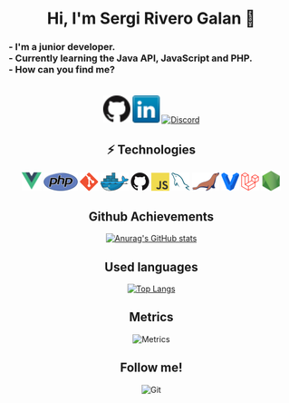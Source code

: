  

<h1 align="center">Hi, I'm Sergi Rivero Galan 👋</h1>

<h3> 
- I'm a junior developer.<br>
- Currently learning the Java API, JavaScript and PHP. <br> 
- How can you find me? <br><br>
</h3>

<p align="center">
  <a href="https://github.com/sriverogalan"><img alt="GitHub" title="GitHub" height="48" width="48" src="icons/github.png"></a>
  <a href="https://www.linkedin.com/in/sergi-rivero-gal%C3%A1n-064aa721b/"><img alt="LinkedIn" title="LinkedIn" height="48" width="48" src="icons/linkedin.png"></a> 
  <a href="https://discord.gg/Ep6pdRYh2H"><img alt="Discord" title="Discord" height="48" width="48" src="https://raw.githubusercontent.com/peterthehan/peterthehan/master/assets/discord.svg"></a> 
</p> 
 

<div align="center">
 
## ⚡ Technologies 
 
<div align="auto">
<a href="https://vuejs.org/" title="vue.js"><img height="35" src="https://raw.githubusercontent.com/github/explore/80688e429a7d4ef2fca1e82350fe8e3517d3494d/topics/vue/vue.png"></a>   
<a href="https://www.php.net/" title="PHP"><img src="icons/php.png" /></a>
<a href="https://git-scm.com/" title="Git"><img src="icons/git.png" /></a>
<a href="https://www.docker.com/" title="Docker"><img src="icons/docker.png" /></a>
<a href="https://github.com/" title="GitHub"><img src="icons/github.png" /></a>   
<a href="https://en.wikipedia.org/wiki/JavaScript" title="JavaScript"><img src="icons/javascript.png" /></a> 
<a href="https://www.mysql.com/" title="MySQL"><img src="icons/mysql.png" /></a>
<a href="https://mariadb.org/" title="MariaDB"><img src="icons/mariadb.png" /></a>
<a href="https://www.vagrantup.com/" title="Vagrant"><img src="icons/vagrant.png" /></a>
<a href="https://laravel.com/" title="Laravel"><img src="icons/laravel.png"/></a>
<a href="https://nodejs.org/en/"  title="Node.js"><img height="35" src="https://raw.githubusercontent.com/github/explore/80688e429a7d4ef2fca1e82350fe8e3517d3494d/topics/nodejs/nodejs.png"></a> 
 </div> 
 
 
## Github Achievements

[![Anurag's GitHub stats](https://github-readme-stats.vercel.app/api?username=sriverogalan&count_private=true&show_icons=true&theme=tokyonight)](https://github.com/anuraghazra/github-readme-stats)

## Used languages

[![Top Langs](https://github-readme-stats.vercel.app/api/top-langs/?username=sriverogalan&theme=tokyonight&langs_count=8)](https://github.com/anuraghazra/github-readme-stats)

## Metrics

![Metrics](https://metrics.lecoq.io/sriverogalan?template=classic&repositories.forks=true&base.metadata=0&languages=1&followup=1&languages.limit=8&languages.sections=most-used&languages.colors=github&languages.threshold=0%25&languages.indepth=false&languages.recent.load=300&languages.recent.days=14&followup.sections=repositories&config.timezone=America%2FPanama&config.padding=0%2C%2015%25)

## Follow me! 
![Git](https://img.shields.io/github/followers/sriverogalan?style=social)
 
</div>
</div>
